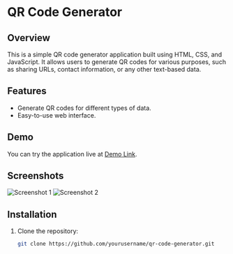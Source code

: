 
# QR Code Generator

## Overview

This is a simple QR code generator application built using HTML, CSS, and JavaScript. It allows users to generate QR codes for various purposes, such as sharing URLs, contact information, or any other text-based data.

## Features

- Generate QR codes for different types of data.
- Easy-to-use web interface.

## Demo

You can try the application live at [Demo Link](https://kushal-02.github.io/QRCode_generator/).

## Screenshots

![Screenshot 1](/screenshots/screenshot1.png)
![Screenshot 2](/screenshots/screenshot2.png)

## Installation

1. Clone the repository:
   ```bash
   git clone https://github.com/yourusername/qr-code-generator.git

